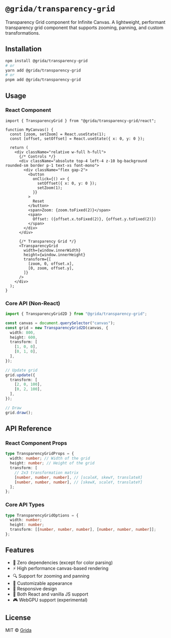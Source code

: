 # `@grida/transparency-grid`

Transparency Grid component for Infinite Canvas. A lightweight, performant transparency grid component that supports zooming, panning, and custom transformations.

## Installation

```bash
npm install @grida/transparency-grid
# or
yarn add @grida/transparency-grid
# or
pnpm add @grida/transparency-grid
```

## Usage

### React Component

```tsx
import { TransparencyGrid } from "@grida/transparency-grid/react";

function MyCanvas() {
  const [zoom, setZoom] = React.useState(1);
  const [offset, setOffset] = React.useState({ x: 0, y: 0 });

  return (
    <div className="relative w-full h-full">
      {/* Controls */}
      <div className="absolute top-4 left-4 z-10 bg-background rounded-sm border p-1 text-xs font-mono">
        <div className="flex gap-2">
          <button
            onClick={() => {
              setOffset({ x: 0, y: 0 });
              setZoom(1);
            }}
          >
            Reset
          </button>
          <span>Zoom: {zoom.toFixed(2)}</span>
          <span>
            Offset: ({offset.x.toFixed(2)}, {offset.y.toFixed(2)})
          </span>
        </div>
      </div>

      {/* Transparency Grid */}
      <TransparencyGrid
        width={window.innerWidth}
        height={window.innerHeight}
        transform={[
          [zoom, 0, offset.x],
          [0, zoom, offset.y],
        ]}
      />
    </div>
  );
}
```

### Core API (Non-React)

```typescript
import { TransparencyGrid2D } from "@grida/transparency-grid";

const canvas = document.querySelector("canvas");
const grid = new TransparencyGrid2D(canvas, {
  width: 800,
  height: 600,
  transform: [
    [1, 0, 0],
    [0, 1, 0],
  ],
});

// Update grid
grid.update({
  transform: [
    [2, 0, 100],
    [0, 2, 100],
  ],
});

// Draw
grid.draw();
```

## API Reference

### React Component Props

```typescript
type TransparencyGridProps = {
  width: number; // Width of the grid
  height: number; // Height of the grid
  transform: [
    // 2x3 transformation matrix
    [number, number, number], // [scaleX, skewY, translateX]
    [number, number, number], // [skewX, scaleY, translateY]
  ];
};
```

### Core API Types

```typescript
type TransparencyGridOptions = {
  width: number;
  height: number;
  transform: [[number, number, number], [number, number, number]];
};
```

## Features

- 🎯 Zero dependencies (except for color parsing)
- ⚡️ High performance canvas-based rendering
- 🔍 Support for zooming and panning
- 🎨 Customizable appearance
- 📱 Responsive design
- 🔄 Both React and vanilla JS support
- 🎮 WebGPU support (experimental)

## License

MIT © [Grida](https://grida.co)

